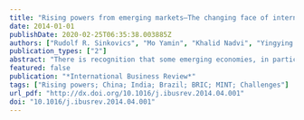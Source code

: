 ```yaml
---
title: "Rising powers from emerging markets—The changing face of international business"
date: 2014-01-01
publishDate: 2020-02-25T06:35:38.003885Z
authors: ["Rudolf R. Sinkovics", "Mo Yamin", "Khalid Nadvi", "Yingying Zhang Zhang"]
publication_types: ["2"]
abstract: "There is recognition that some emerging economies, in particular China, India and Brazil and their economic dynamism have the potential to change the face of international business (IB). Both in terms of theory but also in terms of the amount of empirical evidence that is currently generated in the domain. Terminology and acronyms such as BRICs, MINTs and ‘rising powers’ are used to highlight the importance of the discourse taking place. However, what is meant by these terms, who is ‘in’ and who is ‘out’ is less clear. This introduction to the special issue theme \"Rising powers from emerging markets—the changing face of international business” attempts to explore the phenomenon of ‘rising’, what we actually mean by ‘rising powers’ and provides an overview of IB contributions to emerging country multinationals. We conclude by asking whether emerging country multinationals are actually ‘rising powers’ and pose the question whether they are indeed challenging the ‘rules of the game’."
featured: false
publication: "*International Business Review*"
tags: ["Rising powers; China; India; Brazil; BRIC; MINT; Challenges"]
url_pdf: "http://dx.doi.org/10.1016/j.ibusrev.2014.04.001"
doi: "10.1016/j.ibusrev.2014.04.001"
---
```


